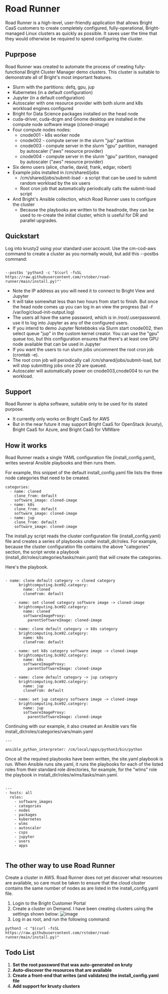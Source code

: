# Road Runner
Road Runner is a high-level, user-friendly application that allows Bright CaaS customers to create completely configured, fully-operational, Bright-managed Linux clusters as quickly as possible. It saves user the time that they would otherwise be required to spend configuring the cluster.

## Puprpose
Road Runner was created to automate the process of creating fully-functional Bright Cluster Manager demo clusters. This cluster is suitable to demonstrate all of Bright's most important features.

* Slurm with the partitions: defq, gpu, jup
* Kubernetes (in a default configuration)
* Jupyter (in a default configuration)
* Autoscaler with one resource provider with both slurm and k8s workload engines configured
* Bright for Data Science packages installed on the head node
* cuda-driver, cuda-dcgm and Gnome desktop are installed in the compute node software image (cloned-image)
* Four compute nodes nodes:
  * cnode001 - k8s worker node
  * cnode002 - compute server in the slurm "jup" partition
  * cnode003 - compute server in the slurm "gpu" partition, managed by autoscaler ("aws" resource provider)
  * cnode004 - compute server in the slurm "gpu" partition, managed by autoscaler ("aws" resource provider)
* Six demo users (alice, charlie, david, frank, edgar, robert)
* Example jobs installed in /cm/shared/jobs
  * /cm/shared/jobs/submit-load - a script that can be used to submit random workload by the six users 
  * Root cron job that automatically periodically calls the submit-load script
* And Bright's Ansible collection, which Road Runner uses to configure the cluster
  * Because the playbooks are written to the headnode, they can be used to re-create the initial cluster, which is useful for DR and parallel upgrades.

## Quickstart
Log into krusty2 using your standard user account.
Use the cm-cod-aws command to create a cluster as you normally would, but add this --postbs command:
```

--postbs 'python3 -c "$(curl -fsSL https://raw.githubusercontent.com/rstober/road-runner/main/install.py)"' 

```
* Note the IP address as you will need it to connect to Bright View and Jupyter
* It will take somewhat less than two hours from start to finish. But once the head node comes up you can log in an view the progress (tail -f /var/log/cloud-init-output.log)
* The users all have the same password, which is in /root/.userpassword. use it to log into Jupyter as any of the configured users.
* If you intend to demo Jupyter Notebboks via Slurm start cnode002, then select queue "jup" in the custom kernel creator. You can use the "gpu" queue too, but this configuration ensures that there's at least one GPU node available that can be used in Jupyter
* If you want the users to run slurm jobs uncomment the root cron job (crontab -e). 
* The root cron job will periodically call /cm/shared/jobs/submit-load, but will stop submitting jobs once 20 are queued. 
* Autoscaler will automatically power on cnode003,cnode004 to run the workload.
## Support
Road Runner is alpha software, suitable only to be used for its stated purpose. 
* It currently only works on Bright CaaS for AWS
* But in the near future it may support Bright CaaS for OpenStack (krusty), Bright CaaS for Azure, and Bright CaaS for VMWare

## How it works
Road Runner reads a single YAML configuration file (install_config.yaml), writes several Ansible playbooks and then runs them. 

For example, this snippet of the default install_config.yaml file lists the three node categories that need to be created. 
```
categories:
  - name: cloned
    clone_from: default
    software_image: cloned-image
  - name: k8s
    clone_from: default
    software_image: cloned-image
  - name: jup
    clone_from: default
    software_image: cloned-image
```
The install.py script reads the cluster configuration file (install_config.yaml) file and creates a series of playbooks under install_dir/roles. For example, because the cluster configuration file contains the above "categories" section, the script wrote a playbook (install_dir/roles/categories/tasks/main.yaml) that will create the categories. 

Here's the playbook.
```

- name: clone default category -> cloned category
      brightcomputing.bcm92.category:
        name: cloned
        cloneFrom: default

    - name: set cloned category software image -> cloned-image
      brightcomputing.bcm92.category:
        name: cloned
        softwareImageProxy:
          parentSoftwareImage: cloned-image

    - name: clone default category -> k8s category
      brightcomputing.bcm92.category:
        name: k8s
        cloneFrom: default

    - name: set k8s category software image -> cloned-image
      brightcomputing.bcm92.category:
        name: k8s
        softwareImageProxy:
          parentSoftwareImage: cloned-image

    - name: clone default category -> jup category
      brightcomputing.bcm92.category:
        name: jup
        cloneFrom: default

    - name: set jup category software image -> cloned-image
      brightcomputing.bcm92.category:
        name: jup
        softwareImageProxy:
          parentSoftwareImage: cloned-image

```
Continuing with our example, it also created an Ansible vars file install_dir/roles/categories/vars/main.yaml

```
---

ansible_python_interpreter: /cm/local/apps/python3/bin/python

```
Once all the required playbooks have been written, the site.yaml playbook is run. When Ansible runs site.yaml, it runs the playbooks for each of the listed roles from their standard role directories, for example, for the "wlms" role the playbook in install_dir/roles/wlms/tasks/main.yaml. 
```

---
- hosts: all
  roles:
    - software_images
    - categories
    - nodes
    - packages
    - kubernetes
    - wlms
    - autoscaler
    - csps
    - jupyter
    - users
    - apps
    
```
## The other way to use Road Runner
Create a cluster in AWS. Road Runner does not yet discover what resources are available, so care must be taken to ensure that the cloud cluster contains the same number of nodes as are listed in the install_config.yaml file. 

1. Login to the Bright Customer Portal
2. Create a cluster on Demand. I have been creating clusters using the settings shown below:
![image](https://user-images.githubusercontent.com/809959/139966944-410166c5-18fb-44f1-92b9-6ff3161b8459.png)
3. Log in as root, and run the following command:
```
python3 -c "$(curl -fsSL https://raw.githubusercontent.com/rstober/road-runner/main/install.py)"
```

## Todo List
1. **Set the root password that was auto-generated on kruty**
2. **Auto-discover the resources that are available**
3. **Create a front-end that writes (and validates) the install_config.yaml file**
4. **Add support for krusty clusters**
